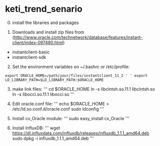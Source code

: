 # keti_trend_senario

0. install the libraries and packages

1. Downloads and install zip files from  (http://www.oracle.com/technetwork/database/features/instant-client/index-097480.html)
 * instantclient-basic
 * instantclient-sdk

2. Set the environment variables on ~/.bashrc or /etc/profile:

`
     export ORACLE_HOME=/path/your/files/instantclient_11_2
'
'
     export LD_LIBRARY_PATH=$LD_LIBRARY_PATH:$ORACLE_HOME
`

3. make link files:
 '''
 cd $ORACLE_HOME
 ln -s libclntsh.so.11.1   libclntsh.so
 ln -s libocci.so.11.1   libocci.so
 '''

4. Edit oracle.conf file:
 '''
 echo $ORACLE_HOME > /etc/ld.so.conf.d/oracle.conf
 sudo ldconfig
 '''

5. Install cx_Oracle module:
 '''
 sudo easy_install cx_Oracle
 '''

6. Install InfluxDB:
 '''
 wget https://dl.influxdata.com/influxdb/releases/influxdb_1.1.1_amd64.deb
 sudo dpkg -i influxdb_1.1.1_amd64.deb
 '''
